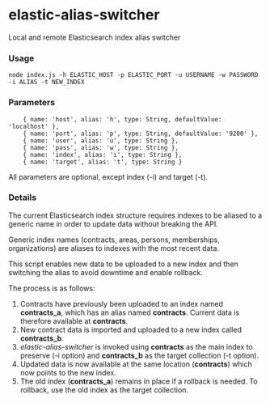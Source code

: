 # elastic-alias-switcher

Local and remote Elasticsearch index alias switcher

### Usage

```
node index.js -h ELASTIC_HOST -p ELASTIC_PORT -u USERNAME -w PASSWORD -i ALIAS -t NEW_INDEX
```

### Parameters

```
    { name: 'host', alias: 'h', type: String, defaultValue: 'localhost' },
    { name: 'port', alias: 'p', type: String, defaultValue: '9200' },
    { name: 'user', alias: 'u', type: String },
    { name: 'pass', alias: 'w', type: String },
    { name: 'index', alias: 'i', type: String },
    { name: 'target', alias: 't', type: String }
```

All parameters are optional, except index (-i) and target (-t).

### Details

The current Elasticsearch index structure requires indexes to be aliased to a generic name in order to update data without breaking the API.

Generic index names (contracts, areas, persons, memberships, organizations) are aliases to indexes with the most recent data.

This script enables new data to be uploaded to a new index and then switching the alias to avoid downtime and enable rollback.

The process is as follows:

1.  Contracts have previously been uploaded to an index named **contracts_a**, which has an alias named **contracts**. Current data is therefore available at **contracts**.
2.  New contract data is imported and uploaded to a new index called **contracts_b**.
3.  *elastic-alias-switcher* is invoked using **contracts** as the main index to preserve (-i option) and **contracts_b** as the target collection (-t option).
4.  Updated data is now available at the same location (**contracts**) which now points to the new index.
5.  The old index (**contracts_a**) remains in place if a rollback is needed. To rollback, use the old index as the target collection.
